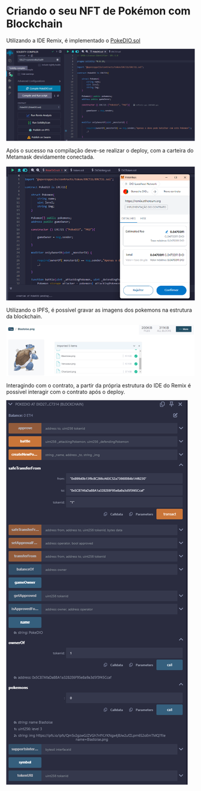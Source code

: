 # Criando o seu NFT de Pokémon com Blockchain

Utilizando a IDE Remix, é implementado o [PokeDIO.sol](./PokeDIO.sol)

![compilation](./images/PokeDIO%20-%20compilation.png)

Após o sucesso na compilação deve-se realizar o deploy, com a carteira do Metamask devidamente conectada.

![compilation](./images/PokeDIO%20-%20create%20contract.png)

Utilizando o IPFS, é possível gravar as imagens dos pokemons na estrutura da blockchain.

![ipfs](./images/ipfs-imagens.png)

Interagindo com o contrato, a partir da própria estrutura do IDE do Remix é possivel interagir com o contrato após o deploy.

![Play](./images/play.png)